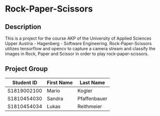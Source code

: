 # Rock-Paper-Scissors


## Description
This is a project for the course AKP of the University of Applied Sciences Upper Austria - Hagenberg - Software Engineering.
Rock-Paper-Scissors utilizes tensorflow and opencv to capture a camera stream and classify the images in Rock, Paper and Scissor in order to play rock-paper-scissors.


## Project Group

| Student ID    | First Name  | Last Name      |
| --------------|-------------|----------------|
| S1819002100        | Mario | Kogler |
| S1810454030        | Sandra      | Pfaffenbauer         |
| S1810454034 | Lukas | Reithmeier |
